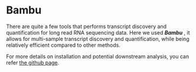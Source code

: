 # Bambu 

There are quite a few tools that performs transcript discovery and quantification for long read RNA sequencing data. Here we used ***Bambu*** , it allows for multi-sample transcript discovery and quantification, while being relatively efficient compared to other methods. 

For more details on installation and potential downstream analysis, you can refer [the github page]([https://github.com/GoekeLab/bambu](https://goekelab.github.io/bambu/articles/bambu.html)).
